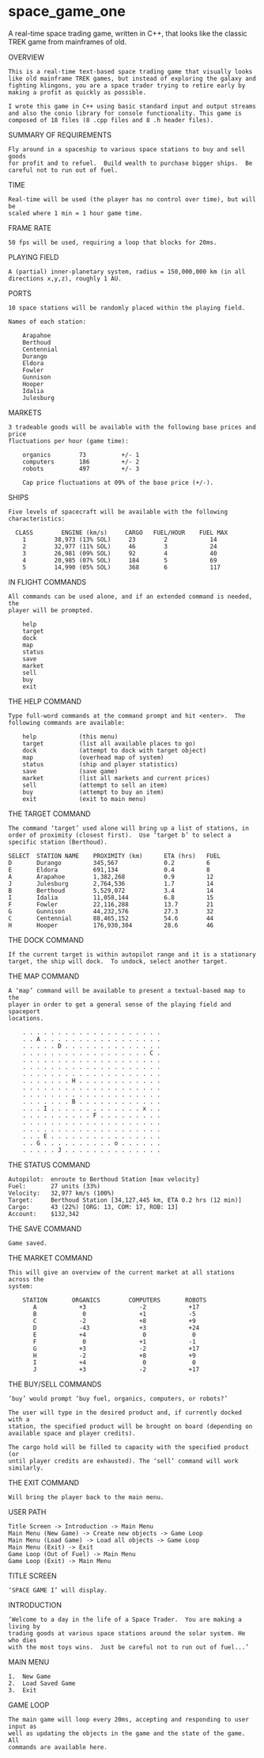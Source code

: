 # space_game_one
A real-time space trading game, written in C++, that looks like the classic TREK game from mainframes of old.

OVERVIEW

    This is a real-time text-based space trading game that visually looks
    like old mainframe TREK games, but instead of exploring the galaxy and 
    fighting klingons, you are a space trader trying to retire early by 
    making a profit as quickly as possible.

    I wrote this game in C++ using basic standard input and output streams
    and also the conio library for console functionality. This game is 
    composed of 18 files (8 .cpp files and 8 .h header files).

SUMMARY OF REQUIREMENTS

    Fly around in a spaceship to various space stations to buy and sell goods 
    for profit and to refuel.  Build wealth to purchase bigger ships.  Be 
    careful not to run out of fuel.

TIME

    Real-time will be used (the player has no control over time), but will be 
    scaled where 1 min = 1 hour game time.

FRAME RATE

    50 fps will be used, requiring a loop that blocks for 20ms.

PLAYING FIELD

    A (partial) inner-planetary system, radius = 150,000,000 km (in all 
    directions x,y,z), roughly 1 AU.

PORTS

    10 space stations will be randomly placed within the playing field.

    Names of each station:

        Arapahoe
        Berthoud
        Centennial
        Durango
        Eldora
        Fowler
        Gunnison
        Hooper
        Idalia
        Julesburg

MARKETS

    3 tradeable goods will be available with the following base prices and price
    fluctuations per hour (game time):

        organics        73          +/- 1
        computers       186         +/- 2
        robots          497         +/- 3
        
        Cap price fluctuations at 09% of the base price (+/-).

SHIPS
    
    Five levels of spacecraft will be available with the following 
    characteristics:

      CLASS        ENGINE (km/s)     CARGO   FUEL/HOUR    FUEL MAX
        1        38,973 (13% SOL)     23        2            14
        2        32,977 (11% SOL)     46        3            24
        3        26,981 (09% SOL)     92        4            40
        4        20,985 (07% SOL)     184       5            69
        5        14,990 (05% SOL)     368       6            117

IN FLIGHT COMMANDS 

    All commands can be used alone, and if an extended command is needed, the 
    player will be prompted. 

        help
        target
        dock
        map
        status
        save
        market
        sell
        buy
        exit

THE HELP COMMAND

    Type full-word commands at the command prompt and hit <enter>.  The 
    following commands are available:

        help            (this menu)
        target          (list all available places to go)
        dock            (attempt to dock with target object)
        map             (overhead map of system)
        status          (ship and player statistics)
        save            (save game)
        market          (list all markets and current prices)
        sell            (attempt to sell an item)
        buy             (attempt to buy an item)
        exit            (exit to main menu)

THE TARGET COMMAND
 
    The command ‘target’ used alone will bring up a list of stations, in 
    order of proximity (closest first).  Use ‘target b’ to select a 
    specific station (Berthoud).

    SELECT  STATION NAME    PROXIMITY (km)      ETA (hrs)   FUEL
    D       Durango         345,567             0.2         6
    E       Eldora          691,134             0.4         8
    A       Arapahoe        1,382,268           0.9         12
    J       Julesburg       2,764,536           1.7         14
    B       Berthoud        5,529,072           3.4         14
    I       Idalia          11,058,144          6.8         15
    F       Fowler          22,116,288          13.7        21
    G       Gunnison        44,232,576          27.3        32
    C       Centennial      88,465,152          54.6        44
    H       Hooper          176,930,304         28.6        46

THE DOCK COMMAND

    If the current target is within autopilot range and it is a stationary 
    target, the ship will dock.  To undock, select another target.

THE MAP COMMAND

    A ‘map’ command will be available to present a textual-based map to the 
    player in order to get a general sense of the playing field and spaceport 
    locations.

        . . . . . . . . . . . . . . . . . . . .
        . . A . . . . . . . . . . . . . . . . .
        . . . . . D . . . . . . . . . . . . . .
        . . . . . . . . . . . . . . . . . . C .
        . . . . . . . . . . . . . . . . . . . .
        . . . . . . . . . . . . . . . . . . . .
        . . . . . . . . . . . . . . . . . . . .
        . . . . . . . H . . . . . . . . . . . .
        . . . . . . . . . . . . . . . . . . . .
        . . . . . . . . . . . . . . . . . . . .
        . . . . . . . B . . . . . . . . . . . .
        . . . I . . . . . . . . . . . . . x . .
        . . . . . . . . . . F . . . . . . . . .
        . . . . . . . . . . . . . . . . . . . .
        . . . . . . . . . . . . . . . . . . . .
        . . . E . . . . . . . . . . . . . . . .
        . . G . . . . . . . . . . o . . . . . .
        . . . . . J . . . . . . . . . . . . . .

THE STATUS COMMAND
    
    Autopilot:  enroute to Berthoud Station [max velocity]
    Fuel:       27 units (33%)
    Velocity:   32,977 km/s (100%)
    Target:     Berthoud Station [34,127,445 km, ETA 0.2 hrs (12 min)]
    Cargo:      43 (22%) [ORG: 13, COM: 17, ROB: 13]
    Account:    $132,342

THE SAVE COMMAND

    Game saved.

THE MARKET COMMAND

    This will give an overview of the current market at all stations across the
    system:

        STATION       ORGANICS        COMPUTERS       ROBOTS
           A            +3               -2            +17
           B             0               +1            -5
           C            -2               +8            +9
           D            -43              +3            +24
           E            +4                0             0
           F             0               +1            -1
           G            +3               -2            +17
           H            -2               +8            +9
           I            +4                0             0
           J            +3               -2            +17

THE BUY/SELL COMMANDS

    ‘buy’ would prompt ‘buy fuel, organics, computers, or robots?’
   
    The user will type in the desired product and, if currently docked with a 
    station, the specified product will be brought on board (depending on 
    available space and player credits).

    The cargo hold will be filled to capacity with the specified product (or 
    until player credits are exhausted). The ‘sell’ command will work similarly.

THE EXIT COMMAND

    Will bring the player back to the main menu.

USER PATH
 
    Title Screen -> Introduction -> Main Menu
    Main Menu (New Game) -> Create new objects -> Game Loop
    Main Menu (Load Game) -> Load all objects -> Game Loop
    Main Menu (Exit) -> Exit
    Game Loop (Out of Fuel) -> Main Menu
    Game Loop (Exit) -> Main Menu
 
TITLE SCREEN

    ‘SPACE GAME I’ will display.

INTRODUCTION
 
    ‘Welcome to a day in the life of a Space Trader.  You are making a living by
    trading goods at various space stations around the solar system. He who dies
    with the most toys wins.  Just be careful not to run out of fuel...’

MAIN MENU

    1.  New Game
    2.  Load Saved Game
    3.  Exit

GAME LOOP
 
    The main game will loop every 20ms, accepting and responding to user input as 
    well as updating the objects in the game and the state of the game.  All
    commands are available here.
